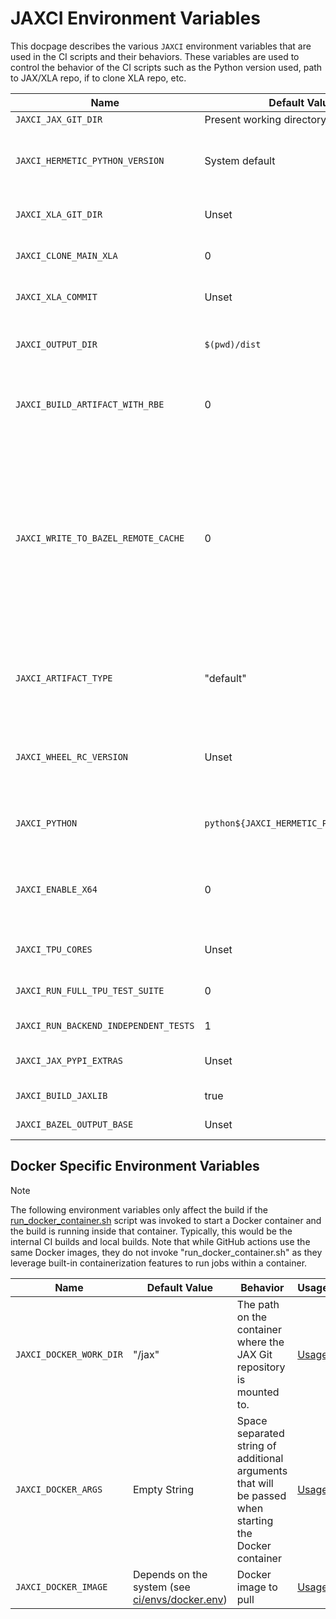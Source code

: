# JAXCI Environment Variables

This docpage describes the various `JAXCI` environment variables that are used
in the CI scripts and their behaviors. These variables are used to control the
behavior of the CI scripts such as the Python version used, path to JAX/XLA
repo, if to clone XLA repo, etc.

Name                                        | Default Value                            | Behavior                                                                                                                                                                                                                                                                                                                                                     | Usage
------------------------------------------- | ---------------------------------------- | ------------------------------------------------------------------------------------------------------------------------------------------------------------------------------------------------------------------------------------------------------------------------------------------------------------------------------------------------------------ | -----
`JAXCI_JAX_GIT_DIR`                         | Present working directory: `$(pwd)`      | Path to the JAX's Git directory.                                                                                                                                                                                                                                                                                                                             | [Usage](https://github.com/search?q=repo%3Ajax-ml%2Fjax%20JAXCI_JAX_GIT_DIR&type=code)
`JAXCI_HERMETIC_PYTHON_VERSION`             | System default                           | Controls the version of hermetic Python to use. This affects the Bazel commands only such as when building artifacts or when running the Bazel test scripts.                                                                                                                                                                                                                                                                            | [Usage](https://github.com/search?q=repo%3Ajax-ml%2Fjax%20JAXCI_HERMETIC_PYTHON_VERSION&type=code)
`JAXCI_XLA_GIT_DIR`                         | Unset                                    | When using a local copy of XLA, this points to the root of the XLA git repository.                                                                                                                                                                                                                                                                           | [Usage](https://github.com/search?q=repo%3Ajax-ml%2Fjax%20JAXCI_XLA_GIT_DIR&type=code)
`JAXCI_CLONE_MAIN_XLA`                      | 0                                        | If set to 1, the XLA repository is cloned at HEAD and its path is set in `JAXCI_XLA_GIT_DIR`                                                                                                                                                                                                                                                                 | [Usage](https://github.com/search?q=repo%3Ajax-ml%2Fjax%20JAXCI_CLONE_MAIN_XLA&type=code)
`JAXCI_XLA_COMMIT`                          | Unset                                    | Allows overriding the XLA commit that is used when using a local copy of XLA.                                                                                                                                                                                                                                                                                | [Usage](https://github.com/search?q=repo%3Ajax-ml%2Fjax%20JAXCI_XLA_COMMIT&type=code)
`JAXCI_OUTPUT_DIR`                          | `$(pwd)/dist`                            | Controls the location where the artifacts are written to. The directory will be automatically created if it does not exist.                                                                                                                                                                                                                                  | [Usage](https://github.com/search?q=repo%3Ajax-ml%2Fjax%20JAXCI_OUTPUT_DIR&type=code)
`JAXCI_BUILD_ARTIFACT_WITH_RBE`             | 0                                        | When set to 1, Bazel will use RBE to build the artifacts. Requires gcloud authentication and only certain platforms support RBE so this typically only set in CI builds                                                                                                                                                                                      | [Usage](https://github.com/search?q=repo%3Ajax-ml%2Fjax%20JAXCI_BUILD_ARTIFACT_WITH_RBE&type=code)
`JAXCI_WRITE_TO_BAZEL_REMOTE_CACHE`         | 0                                        | When set to 1, Bazel will also try to push new cache entries to the cache bucket. Since writes to the bucket require authentication, this flag is enabled only for CI builds. Note that the builds using RBE use the RBE cache and not Bazel's remote cache, therefore this variable is a no-op if `JAXCI_BUILD_ARTIFACT_WITH_RBE` is set to 1. When `JAXCI_BUILD_ARTIFACT_WITH_RBE` and `JAXCI_WRITE_TO_BAZEL_REMOTE_CACHE` are both not set, Bazel will still read from the public cache bucket to try to speed up the build. | [Usage](https://github.com/search?q=repo%3Ajax-ml%2Fjax%20JAXCI_WRITE_TO_BAZEL_REMOTE_CACHE&type=code)
`JAXCI_ARTIFACT_TYPE`                       | "default"                                | Controls the type of artifacts to build. Valid values are "default", "release", "nightly". This affects the wheel tag and metadata, see [ci/build_artifacts.sh](https://github.com/jax-ml/jax/blob/main/ci/build_artifacts.sh) to understand how.                                                                                                            | [Usage](https://github.com/search?q=repo%3Ajax-ml%2Fjax%20JAXCI_ARTIFACT_TYPE&type=code)
`JAXCI_WHEEL_RC_VERSION`                    | Unset                                    | During the release process, we build a Release Candidate (RC) wheel in addition to the release wheel. This environment variable sets the version of the RC wheel to build. Values are set internally.                                                                                                                                                        | [Usage](https://github.com/search?q=repo%3Ajax-ml%2Fjax%20JAXCI_WHEEL_RC_VERSION&type=code)
`JAXCI_PYTHON`                              | `python${JAXCI_HERMETIC_PYTHON_VERSION}` | Points to the system Python binary to use. It used by scripts that make use of the system Python such as the Pytest scripts.                                                                                                                                                                                                                                 | [Usage](https://github.com/search?q=repo%3Ajax-ml%2Fjax%20JAXCI_PYTHON&type=code)
`JAXCI_ENABLE_X64`                          | 0                                        | By default, JAX enforces single-precision numbers to mitigate the Numpy API’s tendency to aggressively promote operands to `double`. When set to 1, the tests will use double-precision numbers.                                                                                                                                                             | [Usage](https://github.com/search?q=repo%3Ajax-ml%2Fjax%20JAXCI_ENABLE_X64&type=code)
`JAXCI_TPU_CORES`                           | Unset                                    | Sets the number of TPU cores for the TPU machine type. Values are set in the workflow files.                                                                                                                                                                                                                                                                 | [Usage](https://github.com/search?q=repo%3Ajax-ml%2Fjax%20JAXCI_TPU_CORES&type=code)
`JAXCI_RUN_FULL_TPU_TEST_SUITE`             | 0                                        | When set to 1, the full TPU test suite is run. Otherwise, a subset of tests is run.                                                                                                                                                                                                                                                                          | [Usage](https://github.com/search?q=repo%3Ajax-ml%2Fjax%20JAXCI_RUN_FULL_TPU_TEST_SUITE&type=code)
`JAXCI_RUN_BACKEND_INDEPENDENT_TESTS`             | 1                                   | When set to 1, the backend independent test suite is run.                                                                                                                                                                                                                                                                     | [Usage](https://github.com/search?q=repo%3Ajax-ml%2Fjax%20JAXCI_RUN_BACKEND_INDEPENDENT_TESTS&type=code)
`JAXCI_JAX_PYPI_EXTRAS` | Unset                                    | Used to control the installation of JAX extras from PyPI. See JAX's [setup.py](https://github.com/jax-ml/jax/blob/c9934912885bb7c4b72c5a9271598235a6789a81/setup.py#L71) for the list of valid values.                                                                                                                 | [Usage](https://github.com/search?q=repo%3Ajax-ml%2Fjax%20JAXCI_JAX_PYPI_EXTRAS&type=code)
`JAXCI_BUILD_JAXLIB` | true                                    | Used to control the values of [build_jaxlib](https://github.com/jax-ml/jax/blob/338b4ebc8a5478e3d22efc9530be71d69c3bb993/jax/BUILD#L55-L63) and [build_jax](https://github.com/jax-ml/jax/blob/338b4ebc8a5478e3d22efc9530be71d69c3bb993/jax/BUILD#L92-L100) flags.                                                                                                                 | [Usage](https://github.com/search?q=repo%3Ajax-ml%2Fjax%20JAXCI_BUILD_JAXLIB&type=code)
`JAXCI_BAZEL_OUTPUT_BASE` | Unset | Used to control the output base for Bazel builds. | [Usage](https://github.com/search?q=repo%3Ajax-ml%2Fjax%20JAXCI_BAZEL_OUTPUT_BASE&type=code)

## Docker Specific Environment Variables

> [!NOTE]
> The following environment variables only affect the build if the
> [run_docker_container.sh](https://github.com/jax-ml/jax/blob/main/ci/utilities/run_docker_container.sh)
> script was invoked to start a Docker container and the build is running inside
> that container. Typically, this would be the internal CI builds and local
> builds. Note that while GitHub actions use the same Docker images, they do not
> invoke "run_docker_container.sh" as they leverage built-in containerization
> features to run jobs within a container.

Name                    | Default Value                                                                                                | Behavior                                                                                             | Usage
----------------------- | ------------------------------------------------------------------------------------------------------------ | ---------------------------------------------------------------------------------------------------- | -----
`JAXCI_DOCKER_WORK_DIR` | "/jax"                                                                                                       | The path on the container where the JAX Git repository is mounted to.                                | [Usage](https://github.com/search?q=repo%3Ajax-ml%2Fjax%20JAXCI_DOCKER_WORK_DIR&type=code)
`JAXCI_DOCKER_ARGS`     | Empty String                                                                                                 | Space separated string of additional arguments that will be passed when starting the Docker container | [Usage](https://github.com/search?q=repo%3Ajax-ml%2Fjax%20JAXCI_DOCKER_ARGS&type=code)
`JAXCI_DOCKER_IMAGE`    | Depends on the system (see [ci/envs/docker.env](https://github.com/jax-ml/jax/blob/main/ci/envs/docker.env)) | Docker image to pull                                                                                 | [Usage](https://github.com/search?q=repo%3Ajax-ml%2Fjax%20JAXCI_DOCKER_IMAGE&type=code)
